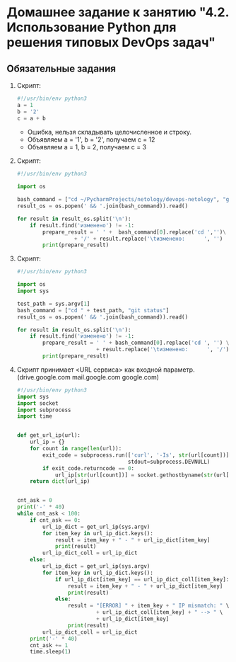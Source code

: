 # Домашнее задание к занятию "4.2. Использование Python для решения типовых DevOps задач"

## Обязательные задания

1.  Скрипт:
	```python
    #!/usr/bin/env python3
	a = 1
	b = '2'
	c = a + b
	```
    * Ошибка, нельзя складывать целочисленное и строку.
    * Объявляем a = '1', b = '2', получаем c = 12
    * Объявляем a = 1, b = 2, получаем c = 3
    

1.  Скрипт:
    ```python  
    #!/usr/bin/env python3
      
    import os
    
    bash_command = ["cd ~/PycharmProjects/netology/devops-netology", "git status"]
    result_os = os.popen(' && '.join(bash_command)).read()
    
    for result in result_os.split('\n'):
        if result.find('изменено') != -1:
            prepare_result = ' ' +  bash_command[0].replace('cd ','')\
                      + '/' + result.replace('\tизменено:      ', '')
            print(prepare_result)
    ```
1. Скрипт:
   ```python
   #!/usr/bin/env python3

   import os
   import sys

   test_path = sys.argv[1]
   bash_command = ["cd " + test_path, "git status"]
   result_os = os.popen(' && '.join(bash_command)).read()

   for result in result_os.split('\n'):
       if result.find('изменено') != -1:
           prepare_result = ' ' + bash_command[0].replace('cd ', '') \
                            + result.replace('\tизменено:      ', '/')
           print(prepare_result)
   ```
1. Скрипт принимает <URL сервиса> как входной параметр.(drive.google.com mail.google.com google.com)

   ```python
   #!/usr/bin/env python3
   import sys
   import socket
   import subprocess
   import time
   
   
   def get_url_ip(url):
       url_ip = {}
       for count in range(len(url)):
           exit_code = subprocess.run(['curl', '-Is', str(url[count])],
                                      stdout=subprocess.DEVNULL)
           if exit_code.returncode == 0:
               url_ip[str(url[count])] = socket.gethostbyname(str(url[count]))
       return dict(url_ip)
   
   
   cnt_ask = 0
   print('-' * 40)
   while cnt_ask < 100:
       if cnt_ask == 0:
           url_ip_dict = get_url_ip(sys.argv)
           for item_key in url_ip_dict.keys():
               result = item_key + " - " + url_ip_dict[item_key]
               print(result)
           url_ip_dict_coll = url_ip_dict
       else:
           url_ip_dict = get_url_ip(sys.argv)
           for item_key in url_ip_dict.keys():
               if url_ip_dict[item_key] == url_ip_dict_coll[item_key]:
                   result = item_key + " - " + url_ip_dict[item_key]
                   print(result)
               else:
                   result = "[ERROR] " + item_key + " IP mismatch: " \
                            + url_ip_dict_coll[item_key] + " --> " \
                            + url_ip_dict[item_key]
                   print(result)
           url_ip_dict_coll = url_ip_dict
       print('-' * 40)
       cnt_ask += 1
       time.sleep(1)
   ```